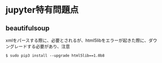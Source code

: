 # jupyter特有問題点

## beautifulsoup
xmlをパースする際に、必要とされるが、html5libをエラーが起きた際に、ダウングレードする必要があり、注意
```console
$ sudo pip3 install --upgrade html5lib==1.0b8
```
